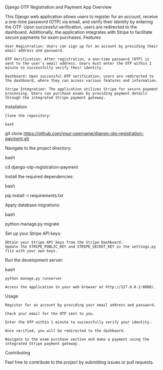 Django OTP Registration and Payment App
Overview

This Django web application allows users to register for an account, receive a one-time password (OTP) via email, and verify their identity by entering the OTP. Upon successful verification, users are redirected to the dashboard. Additionally, the application integrates with Stripe to facilitate secure payments for exam purchases.
Features

    User Registration: Users can sign up for an account by providing their email address and password.

    OTP Verification: After registration, a one-time password (OTP) is sent to the user's email address. Users must enter the OTP within 1 minute to successfully verify their identity.

    Dashboard: Upon successful OTP verification, users are redirected to the dashboard, where they can access various features and information.

    Stripe Integration: The application utilizes Stripe for secure payment processing. Users can purchase exams by providing payment details through the integrated Stripe payment gateway.

Installation

    Clone the repository:

    bash

git clone https://github.com/your-username/django-otp-registration-payment.git

Navigate to the project directory:

bash

cd django-otp-registration-payment

Install the required dependencies:

bash

pip install -r requirements.txt

Apply database migrations:

bash

python manage.py migrate

Set up your Stripe API keys:

    Obtain your Stripe API keys from the Stripe Dashboard.
    Update the STRIPE_PUBLIC_KEY and STRIPE_SECRET_KEY in the settings.py file with your own keys.

Run the development server:

bash

    python manage.py runserver

    Access the application in your web browser at http://127.0.0.1:8000/.

Usage

    Register for an account by providing your email address and password.

    Check your email for the OTP sent to you.

    Enter the OTP within 1 minute to successfully verify your identity.

    Once verified, you will be redirected to the dashboard.

    Navigate to the exam purchase section and make a payment using the integrated Stripe payment gateway.

Contributing

Feel free to contribute to the project by submitting issues or pull requests.
